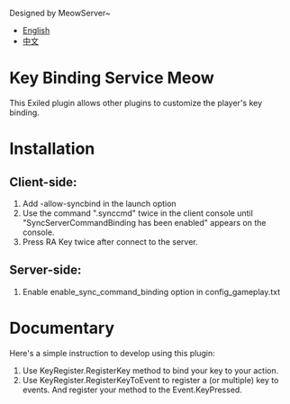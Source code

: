 Designed by MeowServer~
- [English](https://github.com/MeowServer/KeyBindingServiceMeow/blob/main/README.md)
- [中文](https://github.com/MeowServer/KeyBindingServiceMeow/blob/main/README_Zh.md)
# Key Binding Service Meow
This Exiled plugin allows other plugins to customize the player's key binding.
# Installation
## Client-side:
1. Add -allow-syncbind in the launch option
2. Use the command ".synccmd" twice in the client console until "SyncServerCommandBinding has been enabled" appears on the console.
3. Press RA Key twice after connect to the server.
## Server-side:
1. Enable enable_sync_command_binding option in config_gameplay.txt

# Documentary
Here's a simple instruction to develop using this plugin:
1. Use KeyRegister.RegisterKey method to bind your key to your action. 
2. Use KeyRegister.RegisterKeyToEvent to register a (or multiple) key to events. And register your method to the Event.KeyPressed.

